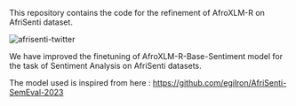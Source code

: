 This repository contains the code for the refinement of AfroXLM-R on AfriSenti dataset.

![afrisenti-twitter](https://github.com/arun21110032/Refining_AfroXLM-R_Senti/assets/91121471/a733173d-d32d-4349-a3ba-36cb0bd5127f)

We have improved the finetuning of AfroXLM-R-Base-Sentiment model for the task of Sentiment Analysis on AfriSenti datasets.

The model used is inspired from here : https://github.com/egilron/AfriSenti-SemEval-2023
    
